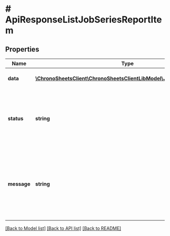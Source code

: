 # # ApiResponseListJobSeriesReportItem

## Properties

Name | Type | Description | Notes
------------ | ------------- | ------------- | -------------
**data** | [**\ChronoSheetsClient\ChronoSheetsClientLibModel\JobSeriesReportItem[]**](JobSeriesReportItem.md) | The main Data of the response | [optional] 
**status** | **string** | The API response status. Indicates if the request was successful, failed or was unauthorised. | [optional] 
**message** | **string** | A message to accompany the response status.  If the Status is failed, this message will hint why it failed and what you need to do. | [optional] 

[[Back to Model list]](../../README.md#documentation-for-models) [[Back to API list]](../../README.md#documentation-for-api-endpoints) [[Back to README]](../../README.md)


